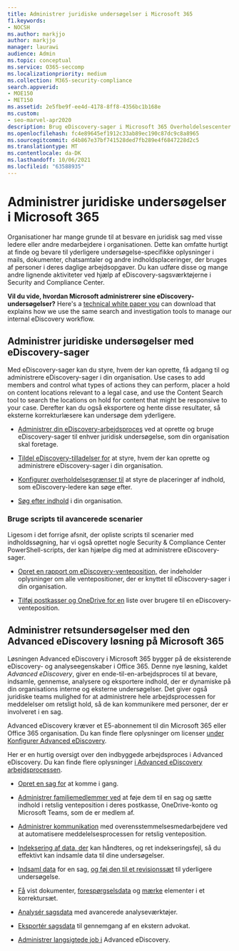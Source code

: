 ```yaml
---
title: Administrer juridiske undersøgelser i Microsoft 365
f1.keywords:
- NOCSH
ms.author: markjjo
author: markjjo
manager: laurawi
audience: Admin
ms.topic: conceptual
ms.service: O365-seccomp
ms.localizationpriority: medium
ms.collection: M365-security-compliance
search.appverid:
- MOE150
- MET150
ms.assetid: 2e5fbe9f-ee4d-4178-8ff8-4356bc1b168e
ms.custom:
- seo-marvel-apr2020
description: Brug eDiscovery-sager i Microsoft 365 Overholdelsescenter til at administrere din organisations juridiske undersøgelse.
ms.openlocfilehash: fc4e89645ef1912c33ab89ec190c87dc9c8a8965
ms.sourcegitcommit: d4b867e37bf741528ded7fb289e4f6847228d2c5
ms.translationtype: MT
ms.contentlocale: da-DK
ms.lasthandoff: 10/06/2021
ms.locfileid: "63588935"
---
```

# <a name="manage-legal-investigations-in-microsoft-365"></a>Administrer juridiske undersøgelser i Microsoft 365

Organisationer har mange grunde til at besvare en juridisk sag med visse ledere eller andre medarbejdere i organisationen. Dette kan omfatte hurtigt at finde og bevare til yderligere undersøgelse-specifikke oplysninger i mails, dokumenter, chatsamtaler og andre indholdsplaceringer, der bruges af personer i deres daglige arbejdsopgaver. Du kan udføre disse og mange andre lignende aktiviteter ved hjælp af eDiscovery-sagsværktøjerne i Security and Compliance Center.
  
**Vil du vide, hvordan Microsoft administrerer sine eDiscovery-undersøgelser?** Here's a [technical white paper you](https://go.microsoft.com/fwlink/?linkid=852161) can download that explains how we use the same search and investigation tools to manage our internal eDiscovery workflow.

## <a name="manage-legal-investigations-with-ediscovery-cases"></a>Administrer juridiske undersøgelser med eDiscovery-sager

Med eDiscovery-sager kan du styre, hvem der kan oprette, få adgang til og administrere eDiscovery-sager i din organisation. Use cases to add members and control what types of actions they can perform, placer a hold on content locations relevant to a legal case, and use the Content Search tool to search the locations on hold for content that might be responsive to your case. Derefter kan du også eksportere og hente disse resultater, så eksterne korrekturlæsere kan undersøge dem yderligere.
  
- [Administrer din eDiscovery-arbejdsproces](./get-started-core-ediscovery.md) ved at oprette og bruge eDiscovery-sager til enhver juridisk undersøgelse, som din organisation skal foretage.

- [Tildel eDiscovery-tilladelser for](assign-ediscovery-permissions.md) at styre, hvem der kan oprette og administrere eDiscovery-sager i din organisation.

- [Konfigurer overholdelsesgrænser til](set-up-compliance-boundaries.md) at styre de placeringer af indhold, som eDiscovery-ledere kan søge efter.

- [Søg efter indhold](search-for-content.md) i din organisation.

### <a name="use-scripts-for-advanced-scenarios"></a>Bruge scripts til avancerede scenarier

Ligesom i det forrige afsnit, der opliste scripts til scenarier med indholdssøgning, har vi også oprettet nogle Security & Compliance Center PowerShell-scripts, der kan hjælpe dig med at administrere eDiscovery-sager.
  
- [Opret en rapport om eDiscovery-venteposition,](create-a-report-on-holds-in-ediscovery-cases.md) der indeholder oplysninger om alle ventepositioner, der er knyttet til eDiscovery-sager i din organisation.

- [Tilføj postkasser og OneDrive for en](use-a-script-to-add-users-to-a-hold-in-ediscovery.md) liste over brugere til en eDiscovery-venteposition.
  
## <a name="manage-legal-investigations-with-the-advanced-ediscovery-solution-in-microsoft-365"></a>Administrer retsundersøgelser med den Advanced eDiscovery løsning på Microsoft 365

Løsningen Advanced eDiscovery i Microsoft 365 bygger på de eksisterende eDiscovery- og analyseegenskaber i Office 365. Denne nye løsning, kaldet *Advanced eDiscovery*, giver en ende-til-en-arbejdsproces til at bevare, indsamle, gennemse, analysere og eksportere indhold, der er dynamiske på din organisations interne og eksterne undersøgelser. Det giver også juridiske teams mulighed for at administrere hele arbejdsprocessen for meddelelser om retsligt hold, så de kan kommunikere med personer, der er involveret i en sag.

Advanced eDiscovery kræver et E5-abonnement til din Microsoft 365 eller Office 365 organisation. Du kan finde flere oplysninger om licenser [under Konfigurer Advanced eDiscovery](get-started-with-advanced-ediscovery.md#step-1-verify-and-assign-appropriate-licenses).

Her er en hurtig oversigt over den indbyggede arbejdsproces i Advanced eDiscovery. Du kan finde flere oplysninger [i Advanced eDiscovery arbejdsprocessen](create-and-manage-advanced-ediscoveryv2-case.md#manage-the-workflow).

- [Opret en sag for](create-and-manage-advanced-ediscoveryv2-case.md#create-a-case) at komme i gang.

- [Administrer familiemedlemmer ved](managing-custodians.md) at føje dem til en sag og sætte indhold i retslig venteposition i deres postkasse, OneDrive-konto og Microsoft Teams, som de er medlem af.

- [Administrer kommunikation](managing-custodian-communications.md) med overensstemmelsesmedarbejdere ved at automatisere meddelelsesprocessen for retslig venteposition.

- [Indeksering af data, der](processing-data-for-case.md) kan håndteres, og ret indekseringsfejl, så du effektivt kan indsamle data til dine undersøgelser.

- [Indsaml data](collecting-data-for-ediscovery.md) for en sag, [og føj den til et revisionssæt](collecting-data-for-ediscovery.md#add-search-results-to-a-review-set) til yderligere undersøgelse.

- [Få](view-documents-in-review-set.md) vist dokumenter, [forespørgselsdata](review-set-search.md) og [mærke](tagging-documents.md) elementer i et korrektursæt.

- [Analysér sagsdata](analyzing-data-in-review-set.md) med avancerede analyseværktøjer.

- [Eksportér sagsdata](exporting-data-ediscover20.md) til gennemgang af en ekstern advokat.

- [Administrer langsigtede job i](managing-jobs-ediscovery20.md) Advanced eDiscovery.